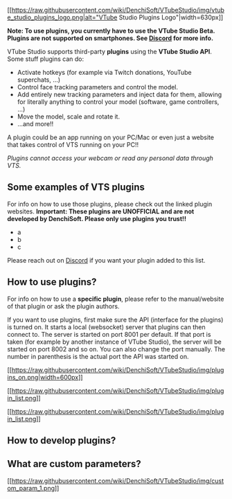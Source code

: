 [[https://raw.githubusercontent.com/wiki/DenchiSoft/VTubeStudio/img/vtube_studio_plugins_logo.png|alt="VTube Studio Plugins Logo"|width=630px]]

**Note: To use plugins, you currently have to use the VTube Studio Beta. Plugins are not supported on smartphones. See [Discord](https://discord.gg/VTubeStudio) for more info.**

VTube Studio supports third-party **plugins** using the **VTube Studio API**. Some stuff plugins can do:
* Activate hotkeys (for example via Twitch donations, YouTube superchats, ...)
* Control face tracking parameters and control the model.
* Add entirely new tracking parameters and inject data for them, allowing for literally anything to control your model (software, game controllers, ...)
* Move the model, scale and rotate it.
* ...and more!!

A plugin could be an app running on your PC/Mac or even just a website that takes control of VTS running on your PC!!

_Plugins cannot access your webcam or read any personal data through VTS._

## Some examples of VTS plugins

For info on how to use those plugins, please check out the linked plugin websites. **Important: These plugins are UNOFFICIAL and are not developed by DenchiSoft. Please only use plugins you trust!!**
* a
* b
* c

Please reach out on [Discord](https://discord.gg/denchisoft) if you want your plugin added to this list.

## How to use plugins?

For info on how to use a **specific plugin**, please refer to the manual/website of that plugin or ask the plugin authors.

If you want to use plugins, first make sure the API (interface for the plugins) is turned on. It starts a local (websocket) server that plugins can then connect to. The server is started on port 8001 per default. If that port is taken (for example by another instance of VTube Studio), the server will be started on port 8002 and so on. You can also change the port manually. The number in parenthesis is the actual port the API was started on.

[[https://raw.githubusercontent.com/wiki/DenchiSoft/VTubeStudio/img/plugins_on.png|width=600px]]

[[https://raw.githubusercontent.com/wiki/DenchiSoft/VTubeStudio/img/plugin_list.png]]

[[https://raw.githubusercontent.com/wiki/DenchiSoft/VTubeStudio/img/plugin_list.png]]



## How to develop plugins?

## What are custom parameters?

[[https://raw.githubusercontent.com/wiki/DenchiSoft/VTubeStudio/img/custom_param_1.png]]